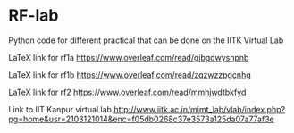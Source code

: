 # RF-lab
Python code for different practical that can be done on the IITK Virtual Lab

LaTeX link for rf1a https://www.overleaf.com/read/gjbgdwysnpnb

LaTeX link for rf1b https://www.overleaf.com/read/zqzwzzpgcnhg

LaTeX link for rf2  https://www.overleaf.com/read/mmhjwdtbkfyd

Link to IIT Kanpur virtual lab http://www.iitk.ac.in/mimt_lab/vlab/index.php?pg=home&usr=2103121014&enc=f05db0268c37e3573a125da07a77af3e
